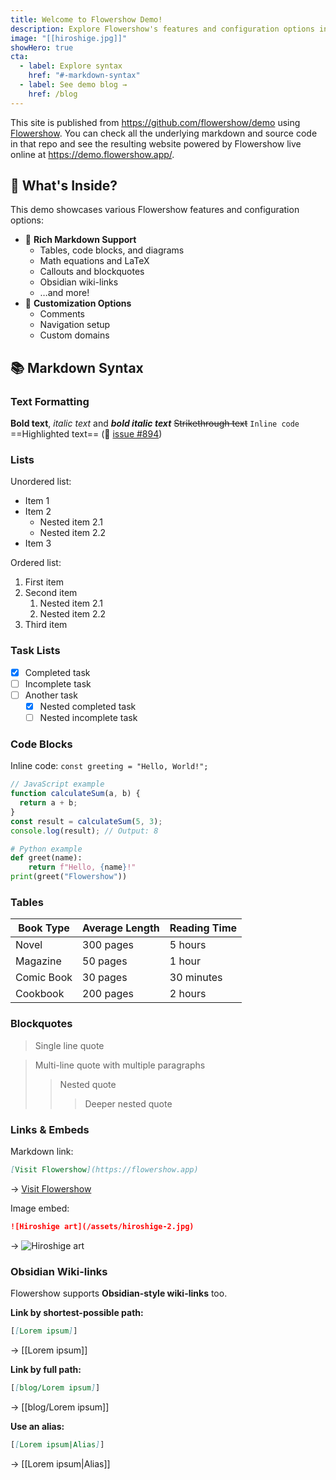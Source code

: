 ```yaml
---
title: Welcome to Flowershow Demo!
description: Explore Flowershow's features and configuration options in this demo site!
image: "[[hiroshige.jpg]]"
showHero: true
cta:
  - label: Explore syntax
    href: "#-markdown-syntax"
  - label: See demo blog →
    href: /blog
---
```


This site is published from https://github.com/flowershow/demo using [Flowershow](https://flowershow.app). You can check all the underlying markdown and source code in that repo and see the resulting website powered by Flowershow live online at https://demo.flowershow.app/.

## 🎯 What's Inside?

This demo showcases various Flowershow features and configuration options:

- 📝 **Rich Markdown Support**
    - Tables, code blocks, and diagrams
    - Math equations and LaTeX
    - Callouts and blockquotes
    - Obsidian wiki-links
    - …and more!
- 🎨 **Customization Options**
    - Comments
    - Navigation setup
    - Custom domains

## 📚 Markdown Syntax

### Text Formatting

**Bold text**, *italic text* and ***bold italic text***
~~Strikethrough text~~
`Inline code`
==Highlighted text== (🚧 [issue #894](https://github.com/flowershow/flowershow/issues/894))

### Lists

Unordered list:
* Item 1
* Item 2
  * Nested item 2.1
  * Nested item 2.2
* Item 3

Ordered list:
1. First item
2. Second item
   1. Nested item 2.1
   2. Nested item 2.2
3. Third item

### Task Lists

- [x] Completed task
- [ ] Incomplete task
- [ ] Another task
  - [x] Nested completed task
  - [ ] Nested incomplete task

### Code Blocks

Inline code: `const greeting = "Hello, World!";`

```javascript
// JavaScript example
function calculateSum(a, b) {
  return a + b;
}
const result = calculateSum(5, 3);
console.log(result); // Output: 8
```

```python
# Python example
def greet(name):
    return f"Hello, {name}!"
print(greet("Flowershow"))
```

### Tables

| Book Type | Average Length | Reading Time |
|-----------|---------------|--------------|
| Novel | 300 pages | 5 hours |
| Magazine | 50 pages | 1 hour |
| Comic Book | 30 pages | 30 minutes |
| Cookbook | 200 pages | 2 hours |

### Blockquotes

> Single line quote

> Multi-line quote
> with multiple paragraphs
> > Nested quote
> > > Deeper nested quote

### Links & Embeds

Markdown link:
```md
[Visit Flowershow](https://flowershow.app)
```
→ [Visit Flowershow](https://flowershow.app)

Image embed:
```md
![Hiroshige art](/assets/hiroshige-2.jpg)
```
→
![Hiroshige art](/assets/hiroshige-2.jpg)

### Obsidian Wiki-links

Flowershow supports **Obsidian-style wiki-links** too.

**Link by shortest-possible path:**
```md
[[Lorem ipsum]]
```
→ [[Lorem ipsum]]

**Link by full path:**
```md
[[blog/Lorem ipsum]]
```
→ [[blog/Lorem ipsum]]

**Use an alias:**
```md
[[Lorem ipsum|Alias]]
```
→ [[Lorem ipsum|Alias]]
